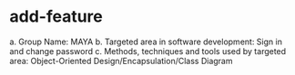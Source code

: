 # add-feature

a.	Group Name: MAYA
b.	Targeted area in software development: Sign in and change password
c.	Methods, techniques and tools used by targeted area: Object-Oriented Design/Encapsulation/Class Diagram

